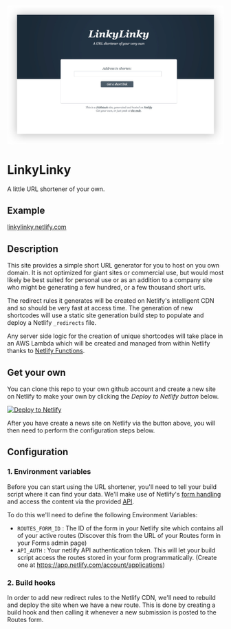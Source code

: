 ![LinkyLinky screengrab](screenshot.jpg)


# LinkyLinky

A little URL shortener of your own.


## Example

[linkylinky.netlify.com](https://linkylinky.netlify.com)


## Description

This site provides a simple short URL generator for you to host on you own domain. It is not optimized for giant sites or commercial use, but would most likely be best suited for personal use or as an addition to a company site who might be generating a few hundred, or a few thousand short urls.

The redirect rules it generates will be created on Netlify's intelligent CDN and so should be very fast at access time. The generation of new shortcodes will use a static site generation build step to populate and deploy a Netlify `_redirects` file.

Any server side logic for the creation of unique shortcodes will take place in an AWS Lambda which will be created and managed from within Netlify thanks to [Netlify Functions](https://functions-beta--www.netlify.com/docs/lambda-functions/).


## Get your own

You can clone this repo to your own github account and create a new site on Netlify to make your own by clicking the _Deploy to Netlify button_ below.

[![Deploy to Netlify](https://www.netlify.com/img/deploy/button.svg)](https://app.netlify.com/start/deploy?repository=https://github.com/philhawksworth/linkylinky)

After you have create a news site on Netlify via the button above, you will then need to perform the configuration steps below.

## Configuration

### 1. Environment variables

Before you can start using the URL shortener, you'll need to tell your build script where it can find your data. We'll make use of Netlify's [form handling](https://www.netlify.com/docs/form-handling/) and access the content via the provided [API](https://www.netlify.com/docs/api/#forms).

To do this we'll need to define the following Environment Variables:

- `ROUTES_FORM_ID` : The ID of the form in your Netlify site which contains all of your active routes (Discover this from the URL of your Routes form in your Forms admin page)
- `API_AUTH` : Your netlify API authentication token. This will let your build script access the routes stored in your form programmatically. (Create one at https://app.netlify.com/account/applications)


### 2. Build hooks

In order to add new redirect rules to the Netlify CDN, we'll need to rebuild and deploy the site when we have a new route. This is done by creating a build hook and then calling it whenever a new submission is posted to the Routes form.
